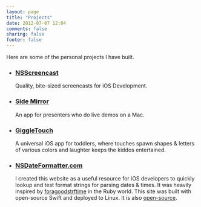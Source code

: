 ```yaml
---
layout: page
title: "Projects"
date: 2012-07-07 12:04
comments: false
sharing: false
footer: false
---
```


Here are some of the personal projects I have built.

* ### [NSScreencast](http://nsscreencast.com)
  Quality, bite-sized screencasts for iOS Development.

* ### [Side Mirror](http://sidemirrorapp.com)
  An app for presenters who do live demos on a Mac.

* ### [GiggleTouch](http://giggletouch.com)
  A universal iOS app for toddlers, where touches spawn shapes & letters of various colors
  and laughter keeps the kiddos entertained.

* ### [NSDateFormatter.com](http://nsdateformatter.com)
  I created this website as a useful resource for iOS developers to quickly
  lookup and test format strings for parsing dates & times. It was heavily inspired
  by [foragoodstrftime](http://foragoodstrftime.com) in the Ruby world. This site
  was built with open-source Swift and deployed to Linux. It is also [open-source](https://github.com/subdigital/nsdateformatter.com).

